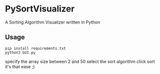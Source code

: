 # PySortVisualizer
A Sorting Algorithm Visualizer written in Python

## Usage
```
pip install requirements.txt
python3 GUI.py
```
specify the array size between 2 and 50
select the sort algorithm 
click sort
it's that ease ;)

